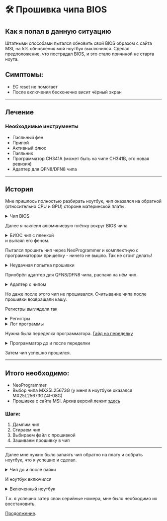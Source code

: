 # 🛠️ Прошивка чипа BIOS

## Как я попал в данную ситуацию
Штатными способами пытался обновить свой BIOS образом с сайта MSI, на 5% обновления мой ноутбук выключился. Сделал предположение, что пострадал BIOS, и это стало причиной не старта ноута.

## Симптомы:
- EC reset не помогает
- После включения бесконечно висит чёрный экран

---

## Лечение

### Необходимые инструменты
- Паяльный фен
- Припой
- Активный флюс
- Паяльник
- Программатор CH341A (может быть на чипе CH341B, это новая ревизия)
- Адаптер для QFN8/DFN8 чипа

---

## История

Мне пришлось полностью разбирать ноутбук, чип оказался на обратной (относительно CPU и GPU) стороне материнской платы.
<details>
<summary>Чип BIOS</summary>

![Смотреть фото](../../images/board-close.jpg)
</details>

Далее я наклеил алюминиевую плёнку вокруг BIOS чипа
<details>
<summary>БИОС чип с пленкой</summary>

![Смотреть фото 1](../../images/board-full.jpg)
![Смотреть фото 2](../../images/chip-close.jpg)
</details>
и выпаял его феном.

Пытался прошить чип через NeoProgrammer и комплектную с программатором прищепку - ничего не вышло. Так не стоит делать!
<details>
<summary>Неудачная попытка прошивки</summary>

![Смотреть фото](../../images/clip.jpg)
</details>

Приобрёл адаптер для QFN8/DFN8 чипа, распаял на нём чип.
<details>
<summary>Адаптер с чипом</summary>

![Смотреть фото 1](../../images/stock-adapter.jpg)
![Смотреть фото 2](../../images/adapter.jpg)
</details>

Но даже после этого чип не прошивался. Считывание чипа после прошивки возвращали кашу.

Регистры выглядели так
<details>
<summary>Регистры</summary>

![Смотреть фото](../../images/regs.png)
</details>

<details>
<summary>Лог программы</summary>

```log

Programmer, for MCU, AVR, SPI FLASH/EEPROM, I2C, Microwire,2.2.0.10 (15.10.2021)
chiplist.dat Версия: 29.09.2021
---------------------------------------------------------------------------
В настоящее время выбрано: MX25L25673G [3.3V] 256 Mbits, 32 Mbytes
---------------------------------------------------------------------------
Используется программатор: CH341 Черный
0:43:25
Стираю флэшку...
Процесс может длиться больше минуты на больших флешках!
Успех
Время выполнения: 00:00:03.417
Используется программатор: CH341 Черный
0:43:37
Читаю флэшку... Main Memory
Успех
Время выполнения: 00:04:45.732
CRC32 = 0xEA0DDEFA
Готово
Используется программатор: CH341 Черный
0:51:13
Читаю флэшку... Main Memory
Успех
Время выполнения: 00:04:47.578
CRC32 = 0xFE5CF682
Готово
Было Регистр защиты: 01000000(0x40),
Стало Регистр защиты: 01000000(0x40),

```
</details>


Нужна была переделка программатора. [Гайд на переделку](../../docs/guide_ch341_ru.pdf)
<details>
<summary>Программатор до и после переделки</summary>

![Смотреть фото до переделки](../../images/prog-close.jpg)
![Смотреть фото после переделки](../../images/fixed-prog-close.jpg)
</details>

Затем чип успешно прошился.

---

## Итого необходимо:
- NeoProgrammer
- Выбор чипа MX25L25673G (у меня в ноутбуке оказался MX25L25673GZ4I-08G)
- Прошивка с сайта MSI. Архив версий лежит [здесь](ipfs_link)

### Шаги:
1. Дампим чип
2. Стираем чип
3. Выбираем файл с прошивкой
4. Зашиваем прошивку в чип

---

Далее мне нужно было запаять чип обратно на плату и собрать ноутбук, что я успешно и сделал.
<details>
<summary>Чип до и после пайки</summary>

![Смотреть фото до пайки](../../images/unsoldered-chip.jpg)
![Смотреть фото после пайки](../../images/soldered-chip.jpg)
</details>

И ноутбук включился
<details>
<summary>Включенный ноутбук</summary>

![Смотреть фото](../../images/laptop.jpg)
</details>

Т.к. я успешно затер свои серийные номера, мне было необходимо их восстановить.

[Продолжение](sn_restore_ru.md).